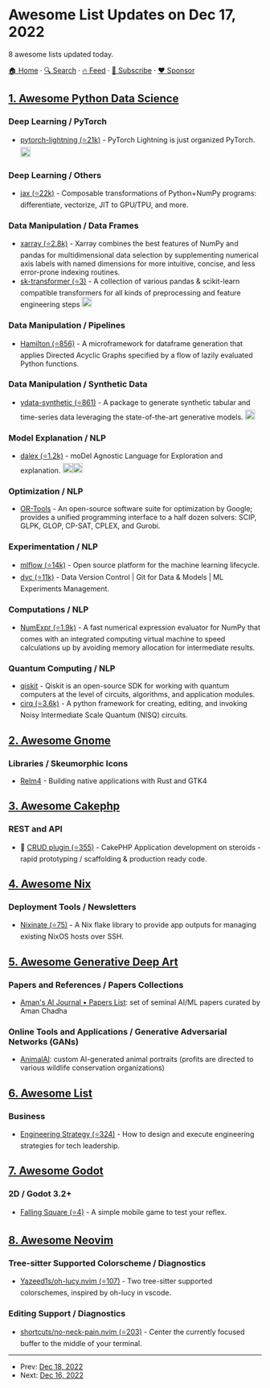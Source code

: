 # Awesome List Updates on Dec 17, 2022

8 awesome lists updated today.

[🏠 Home](/README.md) · [🔍 Search](https://www.trackawesomelist.com/search/) · [🔥 Feed](https://www.trackawesomelist.com/rss.xml) · [📮 Subscribe](https://trackawesomelist.us17.list-manage.com/subscribe?u=d2f0117aa829c83a63ec63c2f&id=36a103854c) · [❤️  Sponsor](https://github.com/sponsors/theowenyoung)



## [1. Awesome Python Data Science](/content/krzjoa/awesome-python-data-science/README.md)

### Deep Learning / PyTorch

*   [pytorch-lightning (⭐21k)](https://github.com/Lightning-AI/lightning) - PyTorch Lightning is just organized PyTorch. <img height="20" src="https://github.com/krzjoa/awesome-python-data-science/raw/master/img/pytorch_big2.png" alt="PyTorch based/compatible">

### Deep Learning / Others

*   [jax (⭐22k)](https://github.com/google/jax) - Composable transformations of Python+NumPy programs: differentiate, vectorize, JIT to GPU/TPU, and more.

### Data Manipulation / Data Frames

*   [xarray (⭐2.8k)](https://github.com/pydata/xarray) - Xarray combines the best features of NumPy and pandas for multidimensional data selection by supplementing numerical axis labels with named dimensions for more intuitive, concise, and less error-prone indexing routines.
*   [sk-transformer (⭐3)](https://github.com/chrislemke/sk-transformers) - A collection of various pandas & scikit-learn compatible transformers for all kinds of preprocessing and feature engineering steps <img height="20" src="https://github.com/krzjoa/awesome-python-data-science/raw/master/img/pandas_big.png" alt="pandas compatible">

### Data Manipulation / Pipelines

*   [Hamilton (⭐856)](https://github.com/stitchfix/hamilton) - A microframework for dataframe generation that applies Directed Acyclic Graphs specified by a flow of lazily evaluated Python functions.

### Data Manipulation / Synthetic Data

*   [ydata-synthetic (⭐861)](https://github.com/ydataai/ydata-synthetic) - A package to generate synthetic tabular and time-series data leveraging the state-of-the-art generative models. <img height="20" src="https://github.com/krzjoa/awesome-python-data-science/raw/master/img/pandas_big.png" alt="pandas compatible">

### Model Explanation / NLP

*   [dalex (⭐1.2k)](https://github.com/ModelOriented/DALEX) - moDel Agnostic Language for Exploration and explanation. <img height="20" src="https://github.com/krzjoa/awesome-python-data-science/raw/master/img/sklearn_big.png" alt="sklearn"><img height="20" src="https://github.com/krzjoa/awesome-python-data-science/raw/master/img/R_big.png" alt="R inspired/ported lib">

### Optimization / NLP

*   [OR-Tools](https://developers.google.com/optimization) - An open-source software suite for optimization by Google; provides a unified programming interface to a half dozen solvers: SCIP, GLPK, GLOP, CP-SAT, CPLEX, and Gurobi.

### Experimentation / NLP

*   [mlflow (⭐14k)](https://github.com/mlflow/mlflow) - Open source platform for the machine learning lifecycle.
*   [dvc (⭐11k)](https://github.com/iterative/dvc) - Data Version Control | Git for Data & Models | ML Experiments Management.

### Computations / NLP

*   [NumExpr (⭐1.9k)](https://github.com/pydata/numexpr) - A fast numerical expression evaluator for NumPy that comes with an integrated computing virtual machine to speed calculations up by avoiding memory allocation for intermediate results.

### Quantum Computing / NLP

*   [qiskit](https://github.com/krzjoa/awesome-python-data-science/blob/master/README.md/Qiskit/qiskit) - Qiskit is an open-source SDK for working with quantum computers at the level of circuits, algorithms, and application modules.
*   [cirq (⭐3.6k)](https://github.com/quantumlib/Cirq) - A python framework for creating, editing, and invoking Noisy Intermediate Scale Quantum (NISQ) circuits.

## [2. Awesome Gnome](/content/Kazhnuz/awesome-gnome/README.md)

### Libraries / Skeumorphic Icons

*   [Relm4](https://relm4.org/) - Building native applications with Rust and GTK4

## [3. Awesome Cakephp](/content/FriendsOfCake/awesome-cakephp/README.md)

### REST and API

*   :strawberry: [CRUD plugin (⭐355)](https://github.com/FriendsOfCake/crud) - CakePHP Application development on steroids - rapid prototyping / scaffolding & production ready code.

## [4. Awesome Nix](/content/nix-community/awesome-nix/README.md)

### Deployment Tools / Newsletters

*   [Nixinate (⭐75)](https://github.com/MatthewCroughan/nixinate) - A Nix flake library to provide app outputs for managing existing NixOS hosts over SSH.

## [5. Awesome Generative Deep Art](/content/filipecalegario/awesome-generative-deep-art/README.md)

### Papers and References / Papers Collections

*   [Aman's AI Journal • Papers List](https://aman.ai/papers/): set of seminal AI/ML papers curated by Aman Chadha

### Online Tools and Applications / Generative Adversarial Networks (GANs)

*   [AnimalAI](https://animalai.co/): custom AI-generated animal portraits (profits are directed to various wildlife conservation organizations)

## [6. Awesome List](/content/sindresorhus/awesome/README.md)

### Business

*   [Engineering Strategy (⭐324)](https://github.com/aleixmorgadas/awesome-engineering-strategy#readme) - How to design and execute engineering strategies for tech leadership.

## [7. Awesome Godot](/content/godotengine/awesome-godot/README.md)

### 2D / Godot 3.2+

*   [Falling Square (⭐4)](https://github.com/EmilienLeroy/FallingSquare) - A simple mobile game to test your reflex.

## [8. Awesome Neovim](/content/rockerBOO/awesome-neovim/README.md)

### Tree-sitter Supported Colorscheme / Diagnostics

*   [Yazeed1s/oh-lucy.nvim (⭐107)](https://github.com/yazeed1s/oh-lucy.nvim) - Two tree-sitter supported colorschemes, inspired by oh-lucy in vscode.

### Editing Support / Diagnostics

*   [shortcuts/no-neck-pain.nvim (⭐203)](https://github.com/shortcuts/no-neck-pain.nvim) - Center the currently focused buffer to the middle of your terminal.

---

- Prev: [Dec 18, 2022](/content/2022/12/18/README.md)
- Next: [Dec 16, 2022](/content/2022/12/16/README.md)
